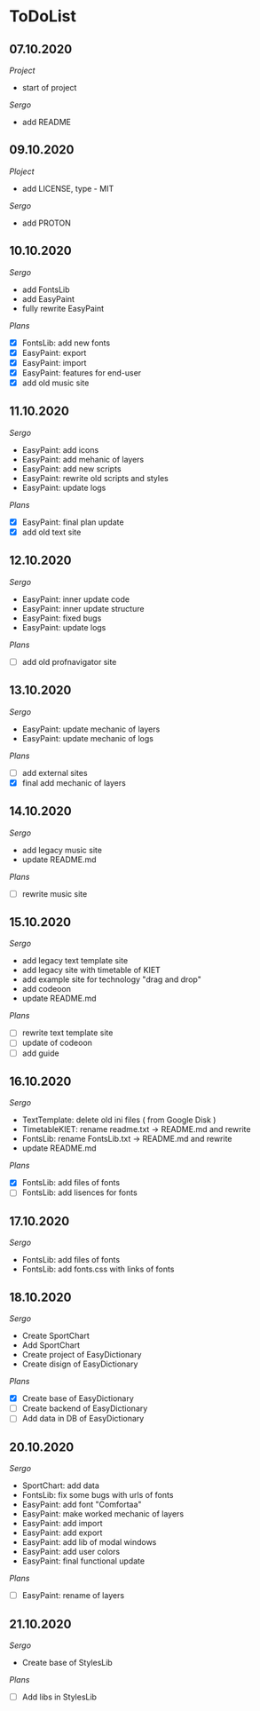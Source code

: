 # ToDoList


## 07.10.2020

*Project*

- start of project

*Sergo*

- add README

## 09.10.2020

*Ploject*

- add LICENSE, type - MIT

*Sergo*

- add PROTON

## 10.10.2020

*Sergo*

- add FontsLib
- add EasyPaint
- fully rewrite EasyPaint

*Plans*

- [X] FontsLib: add new fonts
- [X] EasyPaint: export
- [X] EasyPaint: import
- [X] EasyPaint: features for end-user
- [X] add old music site

## 11.10.2020

*Sergo*

- EasyPaint: add icons
- EasyPaint: add mehanic of layers
- EasyPaint: add new scripts
- EasyPaint: rewrite old scripts and styles
- EasyPaint: update logs

*Plans*

- [X] EasyPaint: final plan update
- [X] add old text site

## 12.10.2020

*Sergo*

- EasyPaint: inner update code
- EasyPaint: inner update structure
- EasyPaint: fixed bugs
- EasyPaint: update logs

*Plans*

- [ ] add old profnavigator site

## 13.10.2020

*Sergo*

- EasyPaint: update mechanic of layers
- EasyPaint: update mechanic of logs

*Plans*

- [ ] add external sites
- [X] final add mechanic of layers

## 14.10.2020

*Sergo*

- add legacy music site
- update README.md

*Plans*

- [ ] rewrite music site

## 15.10.2020

*Sergo*

- add legacy text template site
- add legacy site with timetable of KIET
- add example site for technology "drag and drop"
- add codeoon
- update README.md

*Plans*

- [ ] rewrite text template site
- [ ] update of codeoon
- [ ] add guide

## 16.10.2020

*Sergo*

- TextTemplate: delete old ini files ( from Google Disk )
- TimetableKIET: rename readme.txt -> README.md and rewrite
- FontsLib: rename FontsLib.txt -> README.md and rewrite
- update README.md

*Plans*

- [X] FontsLib: add files of fonts
- [ ] FontsLib: add lisences for fonts

## 17.10.2020

*Sergo*

- FontsLib: add files of fonts
- FontsLib: add fonts.css with links of fonts

## 18.10.2020

*Sergo*

- Create SportChart
- Add SportChart
- Create project of EasyDictionary
- Create disign of EasyDictionary

*Plans*

- [X] Create base of EasyDictionary
- [ ] Create backend of EasyDictionary
- [ ] Add data in DB of EasyDictionary

## 20.10.2020

*Sergo*

- SportChart: add data
- FontsLib: fix some bugs with urls of fonts
- EasyPaint: add font "Comfortaa"
- EasyPaint: make worked mechanic of layers
- EasyPaint: add import
- EasyPaint: add export
- EasyPaint: add lib of modal windows
- EasyPaint: add user colors
- EasyPaint: final functional update

*Plans*

- [ ] EasyPaint: rename of layers

## 21.10.2020

*Sergo*

- Create base of StylesLib

*Plans*

- [ ] Add libs in StylesLib
